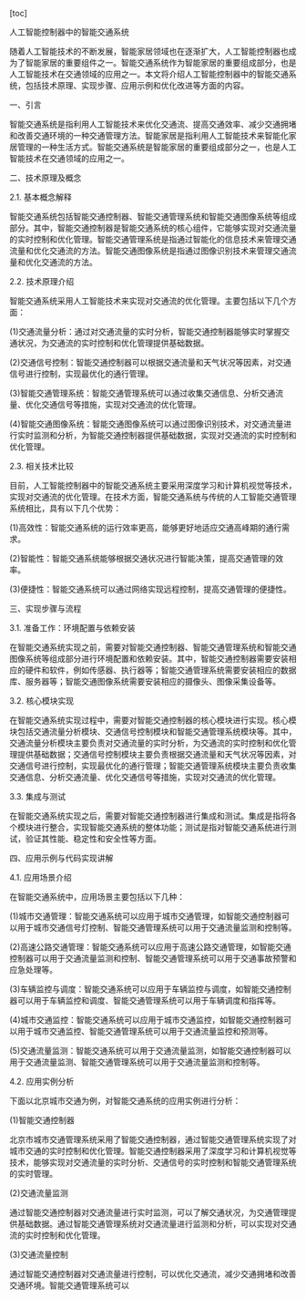 
[toc]                    
                
                
人工智能控制器中的智能交通系统

随着人工智能技术的不断发展，智能家居领域也在逐渐扩大，人工智能控制器也成为了智能家居的重要组件之一。智能交通系统作为智能家居的重要组成部分，也是人工智能技术在交通领域的应用之一。本文将介绍人工智能控制器中的智能交通系统，包括技术原理、实现步骤、应用示例和优化改进等方面的内容。

一、引言

智能交通系统是指利用人工智能技术来优化交通流、提高交通效率、减少交通拥堵和改善交通环境的一种交通管理方法。智能家居是指利用人工智能技术来智能化家居管理的一种生活方式。智能交通系统是智能家居的重要组成部分之一，也是人工智能技术在交通领域的应用之一。

二、技术原理及概念

2.1. 基本概念解释

智能交通系统包括智能交通控制器、智能交通管理系统和智能交通图像系统等组成部分。其中，智能交通控制器是智能交通系统的核心组件，它能够实现对交通流量的实时控制和优化管理。智能交通管理系统是指通过智能化的信息技术来管理交通流量和优化交通流的方法。智能交通图像系统是指通过图像识别技术来管理交通流量和优化交通流的方法。

2.2. 技术原理介绍

智能交通系统采用人工智能技术来实现对交通流的优化管理。主要包括以下几个方面：

(1)交通流量分析：通过对交通流量的实时分析，智能交通控制器能够实时掌握交通状况，为交通流的实时控制和优化管理提供基础数据。

(2)交通信号控制：智能交通控制器可以根据交通流量和天气状况等因素，对交通信号进行控制，实现最优化的通行管理。

(3)智能交通管理系统：智能交通管理系统可以通过收集交通信息、分析交通流量、优化交通信号等措施，实现对交通流的优化管理。

(4)智能交通图像系统：智能交通图像系统可以通过图像识别技术，对交通流量进行实时监测和分析，为智能交通控制器提供基础数据，实现对交通流的实时控制和优化管理。

2.3. 相关技术比较

目前，人工智能控制器中的智能交通系统主要采用深度学习和计算机视觉等技术，实现对交通流的优化管理。在技术方面，智能交通系统与传统的人工智能交通管理系统相比，具有以下几个优势：

(1)高效性：智能交通系统的运行效率更高，能够更好地适应交通高峰期的通行需求。

(2)智能性：智能交通系统能够根据交通状况进行智能决策，提高交通管理的效率。

(3)便捷性：智能交通系统可以通过网络实现远程控制，提高交通管理的便捷性。

三、实现步骤与流程

3.1. 准备工作：环境配置与依赖安装

在智能交通系统实现之前，需要对智能交通控制器、智能交通管理系统和智能交通图像系统等组成部分进行环境配置和依赖安装。其中，智能交通控制器需要安装相应的硬件和软件，例如传感器、执行器等；智能交通管理系统需要安装相应的数据库、服务器等；智能交通图像系统需要安装相应的摄像头、图像采集设备等。

3.2. 核心模块实现

在智能交通系统实现过程中，需要对智能交通控制器的核心模块进行实现。核心模块包括交通流量分析模块、交通信号控制模块和智能交通管理系统模块等。其中，交通流量分析模块主要负责对交通流量的实时分析，为交通流的实时控制和优化管理提供基础数据；交通信号控制模块主要负责根据交通流量和天气状况等因素，对交通信号进行控制，实现最优化的通行管理；智能交通管理系统模块主要负责收集交通信息、分析交通流量、优化交通信号等措施，实现对交通流的优化管理。

3.3. 集成与测试

在智能交通系统实现之后，需要对智能交通控制器进行集成和测试。集成是指将各个模块进行整合，实现智能交通系统的整体功能；测试是指对智能交通系统进行测试，验证其性能、稳定性和安全性等方面。

四、应用示例与代码实现讲解

4.1. 应用场景介绍

在智能交通系统中，应用场景主要包括以下几种：

(1)城市交通管理：智能交通系统可以应用于城市交通管理，如智能交通控制器可以用于城市交通信号灯控制、智能交通管理系统可以用于交通流量监测和控制等。

(2)高速公路交通管理：智能交通系统可以应用于高速公路交通管理，如智能交通控制器可以用于交通流量监测和控制、智能交通管理系统可以用于交通事故预警和应急处理等。

(3)车辆监控与调度：智能交通系统可以应用于车辆监控与调度，如智能交通控制器可以用于车辆监控和调度、智能交通管理系统可以用于车辆调度和指挥等。

(4)城市交通监控：智能交通系统可以应用于城市交通监控，如智能交通控制器可以用于城市交通监控、智能交通管理系统可以用于交通流量监控和预测等。

(5)交通流量监测：智能交通系统可以用于交通流量监测，如智能交通控制器可以用于交通流量监测、智能交通管理系统可以用于交通流量监测和控制等。

4.2. 应用实例分析

下面以北京城市交通为例，对智能交通系统的应用实例进行分析：

(1)智能交通控制器

北京市城市交通管理系统采用了智能交通控制器，通过智能交通管理系统实现了对城市交通的实时控制和优化管理。智能交通控制器采用了深度学习和计算机视觉等技术，能够实现对交通流量的实时分析、交通信号的实时控制和智能交通管理系统的实时管理。

(2)交通流量监测

通过智能交通控制器对交通流量进行实时监测，可以了解交通状况，为交通管理提供基础数据。通过智能交通管理系统对交通流量进行监测和分析，可以实现对交通流的实时控制和优化管理。

(3)交通流量控制

通过智能交通控制器对交通流量进行控制，可以优化交通流，减少交通拥堵和改善交通环境。智能交通管理系统可以

